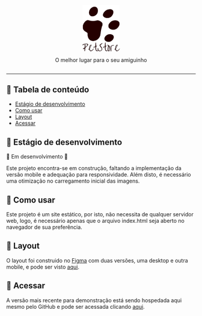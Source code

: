 <div style="display: flex; flex-direction: column; align-items: center;">
    <img src="./assets/logotipo.png" width="100px">
    <img src="./assets/PetStore.png" width="100px">
    <p> O melhor lugar para o seu amiguinho </p>
</div>

<hr>

## :page_with_curl: Tabela de conteúdo
- [Estágio de desenvolvimento](#estágio-de-desenvolvimento)
- [Como usar](#como-usar)
- [Layout](#layout)
- [Acessar](#acessar)

## 🚧 Estágio de desenvolvimento
🚧 Em desenvolvimento 🚧

Este projeto encontra-se em construção, faltando a implementação da versão mobile e adequação para responsividade. Além disto, é necessário uma otimização no carregamento inicial das imagens.

## :hammer: Como usar
Este projeto é um site estático, por isto, não necessita de qualquer servidor web, logo, é necessário apenas que o arquivo index.html seja aberto no navegador de sua preferência.

## :rocket: Layout
O layout foi construido no [Figma](https://www.figma.com/file/Ny6K4V1ZOV9d0mLRq4ljmr/PetStore?type=design&node-id=0-1&mode=design&t=9wlTjUAEKG7wwIj9-0) com duas versões, uma desktop e outra mobile, e pode ser visto [aqui](https://www.figma.com/file/Ny6K4V1ZOV9d0mLRq4ljmr/PetStore?type=design&node-id=0-1&mode=design&t=9wlTjUAEKG7wwIj9-0).

## :link: Acessar
A versão mais recente para demonstração está sendo hospedada aqui mesmo pelo GitHub e pode ser acessada clicando [aqui](https://ju-lio.github.io/pet-store-agropecuaria/).
